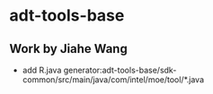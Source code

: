 # adt-tools-base
## Work by Jiahe Wang
* add R.java generator:adt-tools-base/sdk-common/src/main/java/com/intel/moe/tool/*.java
